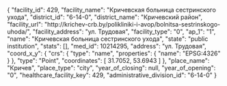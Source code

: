 {
    "facility_id": 429,
    "facility_name": "Кричевская больница сестринского ухода",
    "district_id": "6-14-0",
    "district_name": "Кричевский район",
    "facility_url": "http:\/\/krichev-crb.by\/polikliniki-i-avop\/bolnitsa-sestrinskogo-uhoda\/",
    "facility_address": "ул. Трудовая",
    "facility_type": "0",
    "ap_1": "1",
    "name": "Кричевская больница сестринского ухода",
    "state": "public institution",
    "stats": [],
    "med_id": 10214295,
    "address": "ул. Трудовая",
    "coord_x_y": {
        "crs": {
            "type": "name",
            "properties": {
                "name": "EPSG:4326"
            }
        },
        "type": "Point",
        "coordinates": [
            31.7052,
            53.6943
        ]
    },
    "place_name": "Кричев",
    "place_type": "city",
    "year_of_closing": null,
    "year_of_opening": "0",
    "healthcare_facility_key": 429,
    "administrative_division_id": "6-14-0"
}